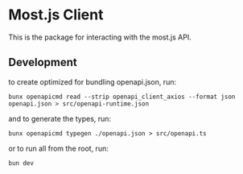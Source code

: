 # Most.js Client

This is the package for interacting with the most.js API.

## Development

to create optimized for bundling openapi.json, run:

```
bunx openapicmd read --strip openapi_client_axios --format json openapi.json > src/openapi-runtime.json
```

and to generate the types, run:

```
bunx openapicmd typegen ./openapi.json > src/openapi.ts
```

or to run all from the root, run:

```
bun dev
```
